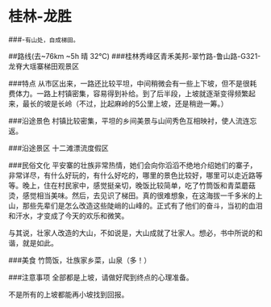 # 桂林-龙胜
###-`有山处，自成梯田。`

##路线(去~76km ~5h 晴 32°C)
###桂林秀峰区青禾美邦-翠竹路-鲁山路-G321-龙脊大瑶寨梯田观景区

###特点
从市区出来，一路还比较平坦，中间稍微会有一些上下坡，但不是很耗费体力。一路上村镇密集，容易得到补给。到了后半段，上坡就逐渐变得频繁起来，最长的坡是长岭（不过，比起麻岭的5公里上坡，还是稍逊一筹。）

###沿途景色
村镇比较密集，平坦的乡间美景与山间秀色互相映衬，使人流连忘返。

###沿途景区
十二滩漂流度假区

###民俗文化
平安寨的壮族非常热情，她们会向你滔滔不绝地介绍她们的寨子，非常详尽，有什么好玩的，有什么好吃的，哪里的景色比较好，哪里可以走近路等等。晚上，住在村民家中，感觉挺亲切，晚饭比较简单，吃了竹筒饭和青菜蘑菇烫，感觉相当美味。然后，去见识了梯田。真的很难想象，在这海拔一千多米的上山，那些先辈们是怎么改造这些陡峭的山峰的。正式有了他们的奋斗，当初的血泪和汗水，才变成了今天的欢乐和微笑。

与其说，壮家人改造的大山，不如说是，大山成就了壮家人。想必，书中所说的和谐，就是如此。

###美食
竹筒饭，壮族家乡菜，山泉（多！）

###注意事项
全部都是上坡，请做好爬到终点的心理准备。

不是所有的上坡都能再小坡找到回报。
